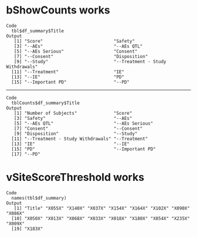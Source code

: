 # bShowCounts works

    Code
      tbl$df_summary$Title
    Output
       [1] "Score"                           "Safety"                         
       [3] "--AEs"                           "--AEs QTL"                      
       [5] "--AEs Serious"                   "Consent"                        
       [7] "--Consent"                       "Disposition"                    
       [9] "--Study"                         "--Treatment - Study Withdrawals"
      [11] "--Treatment"                     "IE"                             
      [13] "--IE"                            "PD"                             
      [15] "--Important PD"                  "--PD"                           

---

    Code
      tblCounts$df_summary$Title
    Output
       [1] "Number of Subjects"              "Score"                          
       [3] "Safety"                          "--AEs"                          
       [5] "--AEs QTL"                       "--AEs Serious"                  
       [7] "Consent"                         "--Consent"                      
       [9] "Disposition"                     "--Study"                        
      [11] "--Treatment - Study Withdrawals" "--Treatment"                    
      [13] "IE"                              "--IE"                           
      [15] "PD"                              "--Important PD"                 
      [17] "--PD"                           

# vSiteScoreThreshold works

    Code
      names(tbl$df_summary)
    Output
       [1] "Title" "X055X" "X140X" "X037X" "X154X" "X164X" "X102X" "X090X" "X086X"
      [10] "X050X" "X013X" "X068X" "X033X" "X018X" "X180X" "X054X" "X235X" "X009X"
      [19] "X183X"

